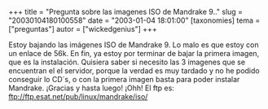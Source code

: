 +++
title = "Pregunta sobre las imagenes ISO de Mandrake 9.."
slug = "20030104180100558"
date = "2003-01-04 18:01:00"
[taxonomies]
tema = ["preguntas"]
autor = ["wickedgenius"]
+++

Estoy bajando las imágenes ISO de Mandrake 9. Lo malo es que estoy con
un enlace de 56k. En fin, ya estoy por terminar de bajar la primera
imagen, que es la instalación. Quisiera saber si necesito las 3 imagenes
que se encuentran el el servidor, porque la verdad es muy tardado y no
he podido conseguir lo CD´s, o con la primera imagen basta para poder
instalar Mandrake. ¡Gracias y hasta luego! ¡Ohh! El ftp es:
ftp://ftp.esat.net/pub/linux/mandrake/iso/

